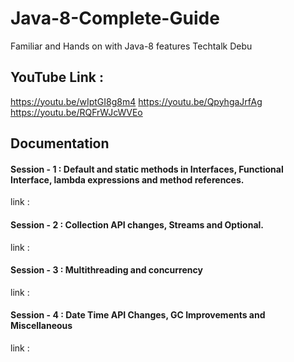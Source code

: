 # Java-8-Complete-Guide
Familiar and Hands on with Java-8 features
Techtalk Debu

## YouTube Link : 
https://youtu.be/wIptGI8g8m4
https://youtu.be/QpyhgaJrfAg
https://youtu.be/RQFrWJcWVEo

## Documentation 

 
#### Session - 1 : Default and static methods in Interfaces, Functional Interface, lambda expressions and method references.

link : 

#### Session - 2 : Collection API changes, Streams and Optional.

link : 

#### Session - 3 : Multithreading and concurrency

link : 

#### Session - 4 : Date Time API Changes, GC Improvements and Miscellaneous

link : 
